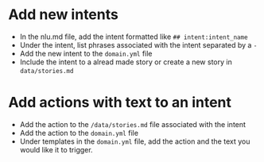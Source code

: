 # Add new intents
- In the nlu.md file, add the intent formatted like `## intent:intent_name`
- Under the intent, list phrases associated with the intent separated by a `-`
- Add the new intent to the `domain.yml` file
- Include the intent to a alread made story or create a new story in `data/stories.md`

# Add actions with text to an intent
- Add the action to the `/data/stories.md` file associated with the intent
- Add the action to the `domain.yml` file
- Under templates in the `domain.yml` file, add the action and the text you would like it to trigger.